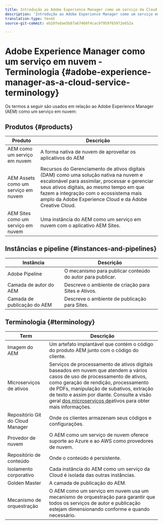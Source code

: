 ```yaml
---
title: Introdução ao Adobe Experience Manager como um serviço da Cloud - Terminologia
description: 'Introdução ao Adobe Experience Manager como um serviço em nuvem - Terminologia. '
translation-type: tm+mt
source-git-commit: eb28fedae5b87a67460f4cac97959f65972e652a

---
```



# Adobe Experience Manager como um serviço em nuvem - Terminologia {#adobe-experience-manager-as-a-cloud-service-terminology}

Os termos a seguir são usados em relação ao Adobe Experience Manager (AEM) como um serviço em nuvem:

## Produtos {#products}

| Produto | Descrição |
|---|---|
| AEM como um serviço em nuvem | A forma nativa de nuvem de aproveitar os aplicativos do AEM |
| AEM Assets como um serviço em nuvem | Recursos do Gerenciamento de ativos digitais (DAM) como uma solução nativa na nuvem e escalonável para assimilar, processar e gerenciar seus ativos digitais, ao mesmo tempo em que fazem a integração com o ecossistema mais amplo da Adobe Experience Cloud e da Adobe Creative Cloud. |
| AEM Sites como um serviço em nuvem | Uma instância do AEM como um serviço em nuvem com o aplicativo AEM Sites. |

## Instâncias e pipeline {#instances-and-pipelines}

| Instância | Descrição |
|---|---|
| Adobe Pipeline | O mecanismo para publicar conteúdo do autor para publicar. |
| Camada de autor do AEM | Descreve o ambiente de criação para Sites e Ativos. |
| Camada de publicação do AEM | Descreve o ambiente de publicação para Sites. |


<!-- This section of the table must be alphabetic -->

## Terminologia {#terminology}

| Term | Descrição |
|---|---|
| Imagem do AEM | Um artefato implantável que contém o código do produto AEM junto com o código do cliente. |
| Microserviços de ativos | Serviços de processamento de ativos digitais baseados em nuvem que atendem a vários casos de uso de processamento de ativos, como geração de rendição, processamento de PDFs, manipulação de subativos, extração de texto e assim por diante. Consulte a visão geral [dos microserviços de](/help/assets/asset-microservices-overview.md)ativos para obter mais informações. |
| Repositório Git do Cloud Manager | Onde os clientes armazenam seus códigos e configurações. |
| Provedor de nuvem | O AEM como um serviço de nuvem oferece suporte ao Azure e ao AWS como provedores de nuvem. |
| Repositório de conteúdo | Onde o conteúdo é persistente. |
| Isolamento corporativo | Cada instância do AEM como um serviço da Cloud é isolada das outras instâncias. |
| Golden Master | A camada de publicação do AEM. |
| Mecanismo de orquestração | O AEM como um serviço em nuvem usa um mecanismo de orquestração para garantir que todos os serviços de autor e publicação estejam dimensionando conforme e quando necessário. |

